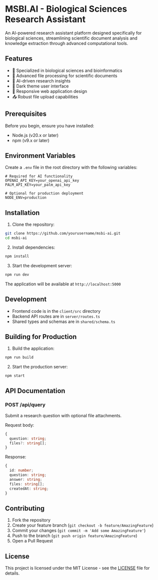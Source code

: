 # MSBI.AI - Biological Sciences Research Assistant

An AI-powered research assistant platform designed specifically for biological sciences, streamlining scientific document analysis and knowledge extraction through advanced computational tools.

## Features

- 🧬 Specialized in biological sciences and bioinformatics
- 📝 Advanced file processing for scientific documents
- 🤖 AI-driven research insights
- 🌙 Dark theme user interface
- 📱 Responsive web application design
- 📤 Robust file upload capabilities

## Prerequisites

Before you begin, ensure you have installed:
- Node.js (v20.x or later)
- npm (v9.x or later)

## Environment Variables

Create a `.env` file in the root directory with the following variables:

```env
# Required for AI functionality
OPENAI_API_KEY=your_openai_api_key
PALM_API_KEY=your_palm_api_key

# Optional for production deployment
NODE_ENV=production
```

## Installation

1. Clone the repository:
```bash
git clone https://github.com/yourusername/msbi-ai.git
cd msbi-ai
```

2. Install dependencies:
```bash
npm install
```

3. Start the development server:
```bash
npm run dev
```

The application will be available at `http://localhost:5000`

## Development

- Frontend code is in the `client/src` directory
- Backend API routes are in `server/routes.ts`
- Shared types and schemas are in `shared/schema.ts`

## Building for Production

1. Build the application:
```bash
npm run build
```

2. Start the production server:
```bash
npm start
```

## API Documentation

### POST /api/query
Submit a research question with optional file attachments.

Request body:
```typescript
{
  question: string;
  files?: string[];
}
```

Response:
```typescript
{
  id: number;
  question: string;
  answer: string;
  files: string[];
  createdAt: string;
}
```

## Contributing

1. Fork the repository
2. Create your feature branch (`git checkout -b feature/AmazingFeature`)
3. Commit your changes (`git commit -m 'Add some AmazingFeature'`)
4. Push to the branch (`git push origin feature/AmazingFeature`)
5. Open a Pull Request

## License

This project is licensed under the MIT License - see the [LICENSE](LICENSE) file for details.
